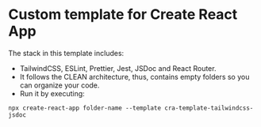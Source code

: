 # Custom template for Create React App

The stack in this template includes:

- TailwindCSS, ESLint, Prettier, Jest, JSDoc and React Router.
- It follows the CLEAN architecture, thus, contains empty folders so you can organize your code.
- Run it by executing:

```
npx create-react-app folder-name --template cra-template-tailwindcss-jsdoc

```
